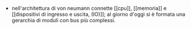 - nell'architettura di von neumann connette [[cpu]], [[memoria]] e [[dispositivi di ingresso e uscita, (IO)]]; al giorno d'oggi si è formata una gerarchia di moduli con bus più complessi.